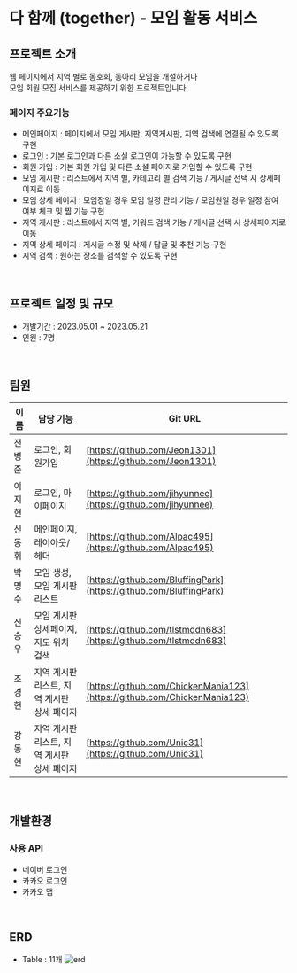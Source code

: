 # 다 함께 (together) - 모임 활동 서비스

## 프로젝트 소개

웹 페이지에서 지역 별로 동호회, 동아리 모임을 개설하거나<br/>
모임 회원 모집 서비스를 제공하기 위한 프로젝트입니다.

### 페이지 주요기능
* 메인페이지 : 페이지에서 모임 게시판, 지역게시판, 지역 검색에 연결될 수 있도록 구현
* 로그인 : 기본 로그인과 다른 소셜 로그인이 가능할 수 있도록 구현
* 회원 가입 : 기본 회원 가입 및 다른 소셜 페이지로 가입할 수 있도록 구현
* 모임 게시판 : 리스트에서 지역 별, 카테고리 별 검색 기능 / 게시글 선택 시 상세페이지로 이동
* 모임 상세 페이지 : 모임장일 경우 모임 일정 관리 기능 / 모임원일 경우 일정 참여 여부 체크 및 찜 기능 구현
* 지역 게시판 : 리스트에서 지역 별, 키워드 검색 기능 / 게시글 선택 시 상세페이지로 이동
* 지역 상세 페이지 : 게시글 수정 및 삭제 / 답글 및 추천 기능 구현
* 지역 검색 : 원하는 장소를 검색할 수 있도록 구현
<br/>

## 프로젝트 일정 및 규모
* 개발기간 : 2023.05.01 ~ 2023.05.21
* 인원 : 7명
<br/>

## 팀원
이름|담당 기능|Git URL
---|---|---
전병준|로그인, 회원가입|[https://github.com/Jeon1301](https://github.com/Jeon1301)
이지현|로그인, 마이페이지|[https://github.com/jihyunnee](https://github.com/jihyunnee)
신동휘|메인페이지, 레이아웃/헤더|[https://github.com/Alpac495](https://github.com/Alpac495)
박명수|모임 생성, 모임 게시판 리스트|[https://github.com/BluffingPark](https://github.com/BluffingPark)
신승우|모임 게시판 상세페이지, 지도 위치 검색|[https://github.com/tlstmddn683](https://github.com/tlstmddn683)
조경현|지역 게시판 리스트, 지역 게시판 상세 페이지|[https://github.com/ChickenMania123](https://github.com/ChickenMania123)
강동현|지역 게시판 리스트, 지역 게시판 상세 페이지|[https://github.com/Unic31](https://github.com/Unic31)
<br/>

## 개발환경


### 사용 API
* 네이버 로그인
* 카카오 로그인
* 카카오 맵
<br/>

## ERD
* Table : 11개
![erd](https://github.com/Jeon1301/together/assets/116734433/d2363b70-f54a-4d4d-80e5-b35e5cf5408b)
